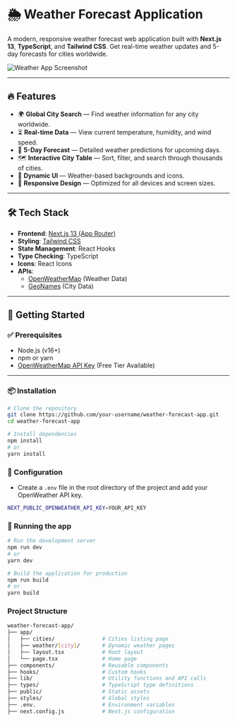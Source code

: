 # 🌦️ Weather Forecast Application

A modern, responsive weather forecast web application built with **Next.js 13**, **TypeScript**, and **Tailwind CSS**. Get real-time weather updates and 5-day forecasts for cities worldwide.

![Weather App Screenshot](public/screenshot.png) <!-- Replace with your actual screenshot path -->

---

## 🔥 Features

- 🌍 **Global City Search** — Find weather information for any city worldwide.
- ⏳ **Real-time Data** — View current temperature, humidity, and wind speed.
- 📅 **5-Day Forecast** — Detailed weather predictions for upcoming days.
- 🗺️ **Interactive City Table** — Sort, filter, and search through thousands of cities.
- 🌈 **Dynamic UI** — Weather-based backgrounds and icons.
- 📱 **Responsive Design** — Optimized for all devices and screen sizes.

---

## 🛠️ Tech Stack

- **Frontend**: [Next.js 13 (App Router)](https://nextjs.org/)
- **Styling**: [Tailwind CSS](https://tailwindcss.com/)
- **State Management**: React Hooks
- **Type Checking**: TypeScript
- **Icons**: React Icons
- **APIs**:
  - [OpenWeatherMap](https://openweathermap.org/) (Weather Data)
  - [GeoNames](https://www.geonames.org/) (City Data)

---

## 🚀 Getting Started

### ✅ Prerequisites

- Node.js (v16+)
- npm or yarn
- [OpenWeatherMap API Key](https://openweathermap.org/appid) (Free Tier Available)

---

### 📦 Installation

```bash
# Clone the repository
git clone https://github.com/your-username/weather-forecast-app.git
cd weather-forecast-app

# Install dependencies
npm install
# or
yarn install

```

### 🔐 Configuration
- Create a `.env` file in the root directory of the project and add your OpenWeather API key.

```bash
NEXT_PUBLIC_OPENWEATHER_API_KEY=YOUR_API_KEY
```

### 🚀 Running the app

```bash
# Run the development server
npm run dev
# or
yarn dev

# Build the application for production
npm run build
# or
yarn build
```

### Project Structure

```bash
weather-forecast-app/
├── app/
│   ├── cities/               # Cities listing page
│   ├── weather/[city]/       # Dynamic weather pages
│   ├── layout.tsx            # Root layout
│   └── page.tsx              # Home page
├── components/               # Reusable components
├── hooks/                    # Custom hooks
├── lib/                      # Utility functions and API calls
├── types/                    # TypeScript type definitions
├── public/                   # Static assets
├── styles/                   # Global styles
├── .env.                     # Environment variables
├── next.config.js            # Next.js configuration
```